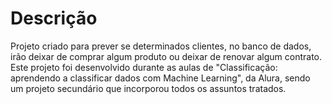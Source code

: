 # Descrição
Projeto criado para prever se determinados clientes, no banco de dados, irão deixar de comprar algum produto ou deixar de renovar algum contrato. Este projeto foi desenvolvido durante as aulas de "Classificação: aprendendo a classificar dados com Machine Learning", da Alura, sendo um projeto secundário que incorporou todos os assuntos tratados.
